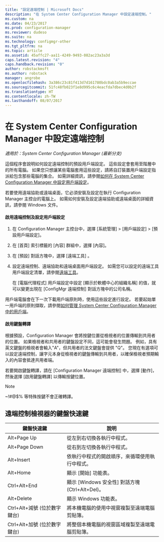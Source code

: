 ```yaml
---
title: "設定遠端控制 | Microsoft Docs"
description: "在 System Center Configuration Manager 中設定遠端控制。"
ms.custom: na
ms.date: 04/23/2017
ms.prod: configuration-manager
ms.reviewer: dudeso
ms.suite: na
ms.technology: configmgr-other
ms.tgt_pltfrm: na
ms.topic: article
ms.assetid: 45affc27-aa11-4249-9493-082ac23a3a3d
caps.latest.revision: "4"
caps.handback.revision: "0"
author: robstackmsft
ms.author: robstack
manager: angrobe
ms.openlocfilehash: 3a386c23c81f413d7d161780bdc0ab3a5b9eccae
ms.sourcegitcommit: 51fc48fb023f1e8d995c6c4eacfda7dbec4d0b2f
ms.translationtype: HT
ms.contentlocale: zh-TW
ms.lasthandoff: 08/07/2017
---
```

# <a name="configuring-remote-control-in-system-center-configuration-manager"></a>在 System Center Configuration Manager 中設定遠端控制

*適用於：System Center Configuration Manager (最新分支)*

 這個程序會說明如何設定遠端控制的預設用戶端設定。 這些設定會套用至階層中的所有電腦。 如果您只想讓某些電腦套用這些設定，請將自訂裝置用戶端設定指派給包含那些電腦的集合。 如需詳細資訊，請參閱[如何在 System Center Configuration Manager 中設定用戶端設定](../../../../core/clients/deploy/configure-client-settings.md)。 

若要使用遠端協助或遠端桌面，它必須安裝及設定在執行 Configuration Manager 主控台的電腦上。 如需如何安裝及設定遠端協助或遠端桌面的詳細資訊，請參閱 Windows 文件。  

#### <a name="to-enable-remote-control-and-configure-client-settings"></a>啟用遠端控制及設定用戶端設定  

1.  在 Configuration Manager 主控台中，選擇 [系統管理] > [用戶端設定] > [預設用戶端設定]。  

4.  在 [首頁] 索引標籤的 [內容] 群組中，選擇 [內容]。  

5.  在 [預設] 對話方塊中，選擇 [遠端工具] 。  

6.  設定遠端控制、遠端協助和遠端桌面用戶端設定。 如需您可以設定的遠端工具用戶端設定清單，請參閱[遠端工具](../../../../core/clients/deploy/about-client-settings.md#remote-tools)。  

    在 [電腦代理程式]  用戶端設定中設定 [顯示於軟體中心的組織名稱]  的值，就可以變更出現在 [ConfigMgr 遠端控制]  對話方塊中的公司名稱。  

 用戶端電腦會在下一次下載用戶端原則時，使用這些設定進行設定。 若要起始單一用戶端的原則擷取，請參閱[如何管理 System Center Configuration Manager 中的用戶端](../../../../core/clients/manage/manage-clients.md)。  

#### <a name="enable-keyboard-translation"></a>啟用鍵盤轉譯

根據預設，Configuration Manager 會將按鍵位置從檢視者的位置傳輸到共用者的位置。 如果檢視者和共用者的鍵盤設定不同，這可能會發生問題。 例如，具有英文鍵盤的檢視者會輸入"A"，但共用者的法文鍵盤會提供 "Q"。 您現在有選項可以設定遠端控制，讓字元本身從檢視者的鍵盤傳輸到共用者，以確保檢視者預期輸入的內容會抵達共用者端。

若要開啟鍵盤轉譯，請在 [Configuration Manager 遠端控制] 中，選擇 [動作]，然後選擇 [啟用鍵盤轉譯] 以傳輸按鍵位置。

> [!NOTE]
>
> ~!#@$% 等特殊按鍵不會正確轉譯。


## <a name="keyboard-shortcuts-for-the-remote-control-viewer"></a>遠端控制檢視器的鍵盤快速鍵

|鍵盤快速鍵|說明|  
|-----------------------|-----------------|  
|Alt+Page Up|從左到右切換各執行中程式。|  
|Alt+Page Down|從右到左切換各執行中程式。|  
|Alt+Insert|依執行中程式的開啟順序，來循環使用執行中程式。|  
|Alt+Home|顯示 [開始]  功能表。|  
|Ctrl+Alt+End|顯示 [Windows 安全性] 對話方塊 (Ctrl+Alt+Del)。|  
|Alt+Delete|顯示 Windows 功能表。|  
|Ctrl+Alt+減號 (位於數字鍵台)|將本機電腦的使用中視窗複製至遠端電腦剪貼簿。|  
|Ctrl+Alt+加號 (位於數字鍵台)|將整個本機電腦的視窗區域複製至遠端電腦剪貼簿。|  
